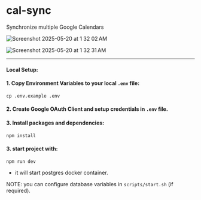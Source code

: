 # cal-sync
Synchronize multiple Google Calendars

![Screenshot 2025-05-20 at 1 32 02 AM](https://github.com/user-attachments/assets/3a54cf21-f30b-425f-9ef8-407c117eaa35)

![Screenshot 2025-05-20 at 1 32 31 AM](https://github.com/user-attachments/assets/5b222b08-d67d-4715-9135-f1c363ea1014)

----


#### Local Setup:

#### 1. Copy Environment Variables to your local `.env` file:

```
cp .env.example .env
```

#### 2. Create Google OAuth Client and setup credentials in `.env` file.

#### 3. Install packages and dependencies:

```
npm install 
```



#### 3. start project with: 
```
npm run dev
```

- it will start postgres docker container.

NOTE: you can configure database variables in `scripts/start.sh` (if required).
